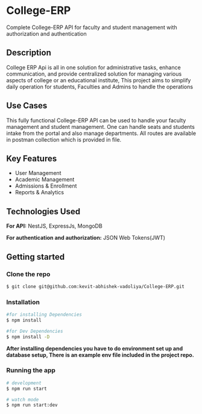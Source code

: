# College-ERP

Complete College-ERP API for faculty and student management with authorization and authentication


## Description
College ERP Api is all in one solution for administrative tasks, enhance communication,  and provide centralized solution for managing various aspects of college or an educational institute, This project aims to simplify daily operation for students, Faculties and Admins to handle the operations

## Use Cases

This fully functional College-ERP API can be used to handle your faculty management and student management. One can handle seats and students intake from the portal and also manage departments. All routes are available in postman collection which is provided in file.    

## Key Features
* User Management
* Academic Management
* Admissions & Enrollment
* Reports & Analytics

## Technologies Used

__For API:__ NestJS, ExpressJs, MongoDB

__For authentication and authorization:__ JSON Web Tokens(JWT)

## Getting started

### Clone the repo
```bash
$ git clone git@github.com:kevit-abhishek-vadoliya/College-ERP.git
```


### Installation

```bash
#for installing Dependencies
$ npm install
```
```bash
#for Dev Dependencies
$ npm install -D
```

<b>After installing dependencies you have to do environment set up and database setup, There is an example env file included in the project repo.</b>

### Running the app

```bash
# development
$ npm run start

# watch mode
$ npm run start:dev
```

